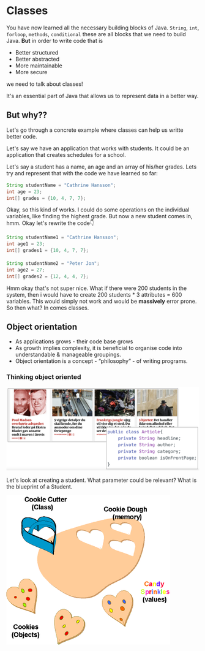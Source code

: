 # Classes

You have now learned all the necessary building blocks of Java. `String`, `int`, `forloop`, `methods`, `conditional` these are all blocks that we need to build Java. **But** in order to write code that is 

- Better structured
- Better abstracted
- More maintainable
- More secure

we need to talk about classes! 

It's an essential part of Java that allows us to represent data in a better way.



## But why??

Let's go through a concrete example where classes can help us writte better code. 

Let's say we have an application that works with students. It could be an application that creates schedules for a school. 

Let's say a student has a name, an age and an array of his/her grades. Lets try and represent that with the code we have learned so far:

```java
String studentName = "Cathrine Hansson";
int age = 23;
int[] grades = {10, 4, 7, 7};
```

Okay, so this kind of works. I could do some operations on the individual variables, like finding the highest grade. But now a new student comes in, hmm. Okay let's rewrite the code👇

```java
String studentName1 = "Cathrine Hansson";
int age1 = 23;
int[] grades1 = {10, 4, 7, 7};

String studentName2 = "Peter Jon";
int age2 = 27;
int[] grades2 = {12, 4, 4, 7};
```

Hmm okay that's not super nice. What if there were 200 students in the system, then i would have to create 200 students * 3 attributes = 600 variables. This would simply not work and would be **massively** error prone. So then what? In comes classes. 



## Object orientation

- As applications grows - their code base grows
- As growth implies complexity, it is beneficial to organise code into 
  understandable & manageable groupings.
- Object orientation is a concept - “philosophy” - of writing programs.



### Thinking object oriented

![Thinking object oriented](../../assets/thinking-object-oriented.png)



Let's look at creating a student. What parameter could be relevant? What is the blueprint of a Student. 



![Class object metaphor](../../assets/class-objects-metaphor.png)



